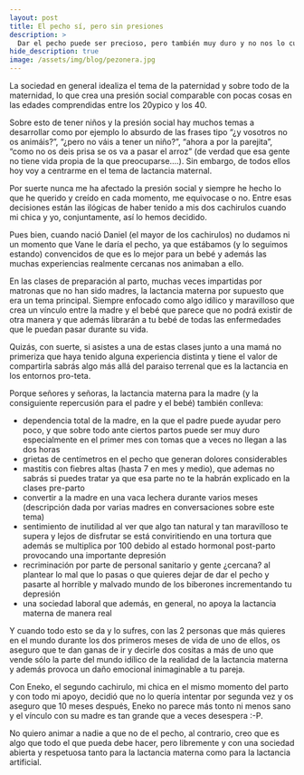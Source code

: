 ```yaml
---
layout: post
title: El pecho sí, pero sin presiones
description: >
  Dar el pecho puede ser precioso, pero también muy duro y no nos lo cuentan
hide_description: true
image: /assets/img/blog/pezonera.jpg
---
```


La sociedad en general idealiza el tema de la paternidad y sobre todo de la maternidad, lo que crea una presión social comparable con pocas cosas en las edades comprendidas entre los 20ypico y los 40.

Sobre esto de tener niños y la presión social hay muchos temas a desarrollar como por ejemplo lo absurdo de las frases tipo “¿y vosotros no os animáis?”, “¿pero no váis a tener un niño?”, “ahora a por la parejita”, “como no os deis prisa se os va a pasar el arroz” (de verdad que esa gente no tiene vida propia de la que preocuparse….). Sin embargo, de todos ellos hoy voy a centrarme en el tema de lactancia maternal.

Por suerte nunca me ha afectado la presión social y siempre he hecho lo que he querido y creído en cada momento, me equivocase o no. Entre esas decisiones están las ilógicas de haber tenido a mis dos cachirulos cuando mi chica y yo, conjuntamente, así lo hemos decidido.

Pues bien, cuando nació Daniel (el mayor de los cachirulos) no dudamos ni un momento que Vane le daría el pecho, ya que estábamos (y lo seguimos estando) convencidos de que es lo mejor para un bebé y además las muchas experiencias realmente cercanas nos animaban a ello.

En las clases de preparación al parto, muchas veces impartidas por matronas que no han sido madres, la lactancia materna por supuesto que era un tema principal. Siempre enfocado como algo idílico y maravilloso que crea un vínculo entre la madre y el bebé que parece que no podrá existir de otra manera y que además librarán a tu bebé de todas las enfermedades que le puedan pasar durante su vida.

Quizás, con suerte, si asistes a una de estas clases junto a una mamá no primeriza que haya tenido alguna experiencia distinta y tiene el valor de compartirla sabrás algo más allá del paraiso terrenal que es la lactancia en los entornos pro-teta.

Porque señores y señoras, la lactancia materna para la madre (y la consiguiente repercusión para el padre y el bebé) también conlleva:

* dependencia total de la madre, en la que el padre puede ayudar pero poco, y que sobre todo ante ciertos partos puede ser muy duro especialmente en el primer mes con tomas que a veces no llegan a las dos horas
* grietas de centímetros en el pecho que generan dolores considerables
* mastitis con fiebres altas (hasta 7 en mes y medio), que ademas no sabrás si puedes tratar ya que esa parte no te la habrán explicado en la clases pre-parto
* convertir a la madre en una vaca lechera durante varios meses (descripción dada por varias madres en conversaciones sobre este tema)
* sentimiento de inutilidad al ver que algo tan natural y tan maravilloso te supera y lejos de disfrutar se está conviritiendo en una tortura que además se multiplica por 100 debido al estado hormonal post-parto provocando una importante depresión
* recriminación por parte de personal sanitario y gente ¿cercana? al plantear lo mal que lo pasas o que quieres dejar de dar el pecho y pasarte al horrible y malvado mundo de los biberones incrementando tu depresión
* una sociedad laboral que además, en general, no apoya la lactancia materna de manera real

Y cuando todo esto se da y lo sufres, con las 2 personas que más quieres en el mundo durante los dos primeros meses de vida de uno de ellos, os aseguro que te dan ganas de ir y decirle dos cositas a más de uno que vende sólo la parte del mundo idílico de la realidad de la lactancia materna y además provoca un daño emocional inimaginable a tu pareja.

Con Eneko, el segundo cachirulo, mi chica en el mismo momento del parto y con todo mi apoyo, decidió que no lo quería intentar por segunda vez y os aseguro que 10 meses después, Eneko no parece más tonto ni menos sano y el vínculo con su madre es tan grande que a veces desespera :-P.

No quiero animar a nadie a que no de el pecho, al contrario, creo que es algo que todo el que pueda debe hacer, pero libremente y con una sociedad abierta y respetuosa tanto para la lactancia materna como para la lactancia artificial.
